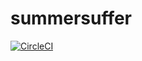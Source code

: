# summersuffer
[![CircleCI](https://circleci.com/gh/WithCactusBrains/summersuffer/circleci-project-setup.svg?style=svg)](https://circleci.com/gh/WithCactusBrains/summersuffer/circleci-project-setup)
